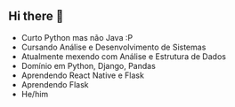 ## Hi there 👋


- Curto Python mas não Java :P
- Cursando Análise e Desenvolvimento de Sistemas
- Atualmente mexendo com Análise e Estrutura de Dados
- Domínio em Python, Django, Pandas
- Aprendendo React Native e Flask
- Aprendendo Flask
- He/him

<!--
**nicholasss0/nicholasss0** is a ✨ _special_ ✨ repository because its `README.md` (this file) appears on your GitHub profile.

Here are some ideas to get you started:

- 🔭 I’m currently working on ...
- 🌱 I’m currently learning ...
- 👯 I’m looking to collaborate on ...
- 🤔 I’m looking for help with ...
- 💬 Ask me about ...
- 📫 How to reach me: ...
- 😄 Pronouns: ...
- ⚡ Fun fact: ...
-->
